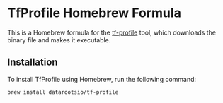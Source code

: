 # TfProfile Homebrew Formula

This is a Homebrew formula for the [tf-profile](https://github.com/datarootsio/tf-profile) tool, which downloads the binary file and makes it executable.

## Installation

To install TfProfile using Homebrew, run the following command:

```shell
brew install datarootsio/tf-profile